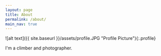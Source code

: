 ```yaml
---
layout: page
title: About
permalink: /about/
main_nav: true
---
```


![alt text]({{ site.baseurl }}/assets/profile.JPG "Profile Picture"){:.profile}

I'm a climber and photographer. 
